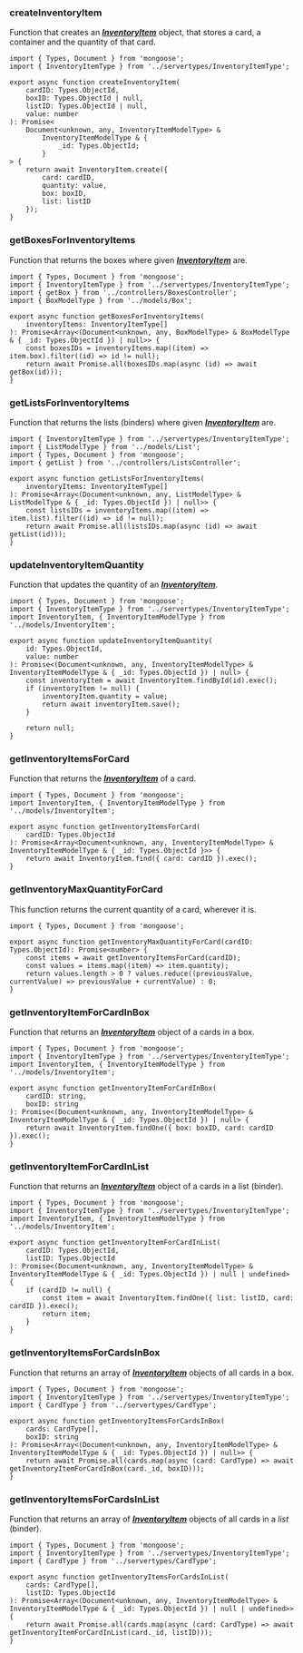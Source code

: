 ### createInventoryItem
Function that creates an **_[InventoryItem](../models/InventoryItem)_** object, that stores a card, a container and the quantity of that card. 
```tsx
import { Types, Document } from 'mongoose';
import { InventoryItemType } from '../servertypes/InventoryItemType';

export async function createInventoryItem(
    cardID: Types.ObjectId,
    boxID: Types.ObjectId | null,
    listID: Types.ObjectId | null,
    value: number
): Promise<
    Document<unknown, any, InventoryItemModelType> &
        InventoryItemModelType & {
            _id: Types.ObjectId;
        }
> {
    return await InventoryItem.create({
        card: cardID,
        quantity: value,
        box: boxID,
        list: listID
    });
}
```

### getBoxesForInventoryItems
Function that returns the boxes where given **_[InventoryItem](../models/InventoryItem)_** are.
```tsx
import { Types, Document } from 'mongoose';
import { InventoryItemType } from '../servertypes/InventoryItemType';
import { getBox } from '../controllers/BoxesController';
import { BoxModelType } from '../models/Box';

export async function getBoxesForInventoryItems(
    inventoryItems: InventoryItemType[]
): Promise<Array<(Document<unknown, any, BoxModelType> & BoxModelType & { _id: Types.ObjectId }) | null>> {
    const boxesIDs = inventoryItems.map((item) => item.box).filter((id) => id != null);
    return await Promise.all(boxesIDs.map(async (id) => await getBox(id)));
}
```

### getListsForInventoryItems
Function that returns the lists (binders) where given **_[InventoryItem](../models/InventoryItem)_** are.
```tsx
import { InventoryItemType } from '../servertypes/InventoryItemType';
import { ListModelType } from '../models/List';
import { Types, Document } from 'mongoose';
import { getList } from '../controllers/ListsController';

export async function getListsForInventoryItems(
    inventoryItems: InventoryItemType[]
): Promise<Array<(Document<unknown, any, ListModelType> & ListModelType & { _id: Types.ObjectId }) | null>> {
    const listsIDs = inventoryItems.map((item) => item.list).filter((id) => id != null);
    return await Promise.all(listsIDs.map(async (id) => await getList(id)));
}
```

### updateInventoryItemQuantity
Function that updates the quantity of an **_[InventoryItem](../models/InventoryItem)_**.
```tsx
import { Types, Document } from 'mongoose';
import { InventoryItemType } from '../servertypes/InventoryItemType';
import InventoryItem, { InventoryItemModelType } from '../models/InventoryItem';

export async function updateInventoryItemQuantity(
    id: Types.ObjectId,
    value: number
): Promise<(Document<unknown, any, InventoryItemModelType> & InventoryItemModelType & { _id: Types.ObjectId }) | null> {
    const inventoryItem = await InventoryItem.findById(id).exec();
    if (inventoryItem != null) {
        inventoryItem.quantity = value;
        return await inventoryItem.save();
    }

    return null;
}
```

### getInventoryItemsForCard
Function that returns the **_[InventoryItem](../models/InventoryItem)_** of a card.
```tsx
import { Types, Document } from 'mongoose';
import InventoryItem, { InventoryItemModelType } from '../models/InventoryItem';

export async function getInventoryItemsForCard(
    cardID: Types.ObjectId
): Promise<Array<Document<unknown, any, InventoryItemModelType> & InventoryItemModelType & { _id: Types.ObjectId }>> {
    return await InventoryItem.find({ card: cardID }).exec();
}
```

### getInventoryMaxQuantityForCard
This function returns the current quantity of a card, wherever it is.
```tsx
import { Types, Document } from 'mongoose';

export async function getInventoryMaxQuantityForCard(cardID: Types.ObjectId): Promise<number> {
    const items = await getInventoryItemsForCard(cardID);
    const values = items.map((item) => item.quantity);
    return values.length > 0 ? values.reduce((previousValue, currentValue) => previousValue + currentValue) : 0;
}
```

### getInventoryItemForCardInBox
Function that returns an **_[InventoryItem](../models/InventoryItem)_** object of a cards in a box.
```tsx
import { Types, Document } from 'mongoose';
import { InventoryItemType } from '../servertypes/InventoryItemType';
import InventoryItem, { InventoryItemModelType } from '../models/InventoryItem';

export async function getInventoryItemForCardInBox(
    cardID: string,
    boxID: string
): Promise<(Document<unknown, any, InventoryItemModelType> & InventoryItemModelType & { _id: Types.ObjectId }) | null> {
    return await InventoryItem.findOne({ box: boxID, card: cardID }).exec();
}
```

### getInventoryItemForCardInList
Function that returns an **_[InventoryItem](../models/InventoryItem)_** object of a cards in a list (binder).
```tsx
import { Types, Document } from 'mongoose';
import { InventoryItemType } from '../servertypes/InventoryItemType';
import InventoryItem, { InventoryItemModelType } from '../models/InventoryItem';

export async function getInventoryItemForCardInList(
    cardID: Types.ObjectId,
    listID: Types.ObjectId
): Promise<(Document<unknown, any, InventoryItemModelType> & InventoryItemModelType & { _id: Types.ObjectId }) | null | undefined> {
    if (cardID != null) {
        const item = await InventoryItem.findOne({ list: listID, card: cardID }).exec();
        return item;
    }
}
```

### getInventoryItemsForCardsInBox
Function that returns an array of **_[InventoryItem](../models/InventoryItem)_** objects of all cards in a box.
```tsx
import { Types, Document } from 'mongoose';
import { InventoryItemType } from '../servertypes/InventoryItemType';
import { CardType } from '../servertypes/CardType';

export async function getInventoryItemsForCardsInBox(
    cards: CardType[],
    boxID: string
): Promise<Array<(Document<unknown, any, InventoryItemModelType> & InventoryItemModelType & { _id: Types.ObjectId }) | null>> {
    return await Promise.all(cards.map(async (card: CardType) => await getInventoryItemForCardInBox(card._id, boxID)));
}
```

### getInventoryItemsForCardsInList
Function that returns an array of **_[InventoryItem](../models/InventoryItem)_** objects of all cards in a _list_ (binder).
```tsx
import { Types, Document } from 'mongoose';
import { InventoryItemType } from '../servertypes/InventoryItemType';
import { CardType } from '../servertypes/CardType';

export async function getInventoryItemsForCardsInList(
    cards: CardType[],
    listID: Types.ObjectId
): Promise<Array<(Document<unknown, any, InventoryItemModelType> & InventoryItemModelType & { _id: Types.ObjectId }) | null | undefined>> {
    return await Promise.all(cards.map(async (card: CardType) => await getInventoryItemForCardInList(card._id, listID)));
}
```
